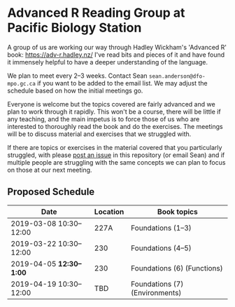 # Advanced R Reading Group at Pacific Biology Station

A group of us are working our way through Hadley Wickham's 'Advanced R' book: <https://adv-r.hadley.nz/> I've read bits and pieces of it and have found it immensely helpful to have a deeper understanding of the language.

We plan to meet every 2–3 weeks. Contact Sean `sean.anderson@dfo-mpo.gc.ca` if you want to be added to the email list. We may adjust the schedule based on how the initial meetings go. 

Everyone is welcome but the topics covered are fairly advanced and we plan to work through it rapidly. This won't be a course, there will be little if any teaching, and the main impetus is to force those of us who are interested to thoroughly read the book and do the exercises. The meetings will be to discuss material and exercises that we struggled with.

If there are topics or exercises in the material covered that you particularly struggled, with please [post an issue](https://github.com/pbs-assess/adv-r-pbs/issues) in this repository (or email Sean) and if multiple people are struggling with the same concepts we can plan to focus on those at our next meeting.

## Proposed Schedule

| Date                      | Location  | Book topics                         |
|---------------------------|-----------|-------------------------------------|
| 2019-03-08 10:30–12:00    | 227A      | Foundations (1–3)                   |
| 2019-03-22 10:30–12:00    | 230       | Foundations (4–5)                   |
| 2019-04-05 **12:30–1:00** | 230       | Foundations (6) (Functions)         |
| 2019-04-19 10:30–12:00    | TBD       | Foundations (7) (Environments)      |

